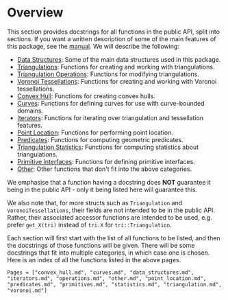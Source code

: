 # Overview 

This section provides docstrings for all functions in the public API, split into sections. If you want a written description of some of the main features of this package, see the [manual](../manual/overview.md). We will describe the following:

- [Data Structures](data_structures.md): Some of the main data structures used in this package.
- [Triangulations](triangulation.md): Functions for creating and working with triangulations.
- [Triangulation Operations](operations.md): Functions for modifying triangulations.
- [Voronoi Tessellations](voronoi.md): Functions for creating and working with Voronoi tessellations.
- [Convex Hull](convex_hull.md): Functions for creating convex hulls.
- [Curves](curves.md): Functions for defining curves for use with curve-bounded domains.
- [Iterators](iterators.md): Functions for iterating over triangulation and tessellation features.
- [Point Location](point_location.md): Functions for performing point location.
- [Predicates](predicates.md): Functions for computing geometric predicates.
- [Triangulation Statistics](statistics.md): Functions for computing statistics about triangulations.
- [Primitive Interfaces](primitives.md): Functions for defining primitive interfaces.
- [Other](other.md): Other functions that don't fit into the above categories.

We emphasise that a function having a docstring does **NOT** guarantee it being in the public API - only it being listed here will guarantee this.

We also note that, for more structs such as `Triangulation` and `VoronoiTessellations`, their fields are not intended to be in the public API. Rather, their 
associated accessor functions are intended to be used, e.g. prefer `get_X(tri)` instead of `tri.X` for `tri::Triangulation`.

Each section will first start with the list of all functions to be listed, and then the docstrings of those functions will be given. There will be some docstrings that fit into multiple categories, in which case one is chosen. Here is an index of all the functions listed in the above pages.

```@index 
Pages = ["convex_hull.md", "curves.md", "data_structures.md", "iterators.md", "operations.md", "other.md", "point_location.md", "predicates.md", "primitives.md", "statistics.md", "triangulation.md", "voronoi.md"]
```